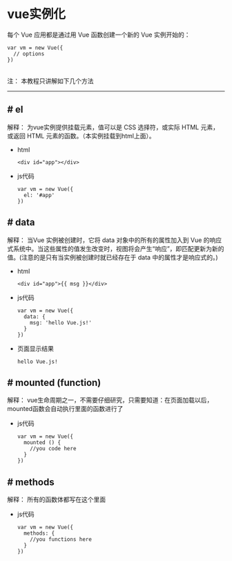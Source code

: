 # vue实例化

每个 Vue 应用都是通过用 Vue 函数创建一个新的 Vue 实例开始的：

```
var vm = new Vue({
  // options
})
```
<br>
注： 本教程只讲解如下几个方法

***

## \# el

解释： 为vue实例提供挂载元素，值可以是 CSS 选择符，或实际 HTML 元素，或返回 HTML 元素的函数。（本实例挂载到html上面）。<br>

* html
    ```
    <div id="app"></div>
    ```

* js代码
    ```
    var vm = new Vue({
      el: '#app'
    })
    ```



## \# data

解释： 当Vue 实例被创建时，它将 data 对象中的所有的属性加入到 Vue 的响应式系统中。当这些属性的值发生改变时，视图将会产生“响应”，即匹配更新为新的值。(注意的是只有当实例被创建时就已经存在于 data 中的属性才是响应式的。)

* html
    ```
    <div id="app">{{ msg }}</div>
    ```

* js代码
    ```
    var vm = new Vue({
      data: {
        msg: 'hello Vue.js!'
      }
    })
    ```

* 页面显示结果
    ```
    hello Vue.js!
    ```

## \# mounted (function)

解释： vue生命周期之一，不需要仔细研究，只需要知道：在页面加载以后，mounted函数会自动执行里面的函数进行了

* js代码
    ```
    var vm = new Vue({
      mounted () {
        //you code here       
      }
    })
    ```

## \# methods

解释： 所有的函数体都写在这个里面

* js代码
    ```
    var vm = new Vue({
      methods: {
        //you functions here       
      }
    })
    ```
